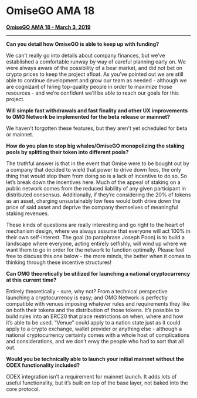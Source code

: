 # OmiseGO AMA 18
**[OmiseGO AMA 18 - March 3, 2019](https://www.reddit.com/r/omise_go/comments/auj7jh/omisego_ama_18_march_3_2019/)**

***

**Can you detail how OmiseGO is able to keep up with funding?**

We can’t really go into details about company finances, but we’ve established a comfortable runway by way of careful planning early on. We were always aware of the possibility of a bear market, and did not bet on crypto prices to keep the project afloat. As you’ve pointed out we are still able to continue development and grow our team as needed - although we are cognizant of hiring top-quality people in order to maximize those resources - and we’re confident we’ll be able to reach our goals for this project.

**Will simple fast withdrawals and fast finality and other UX improvements to OMG Network be implemented for the beta release or mainnet?**

We haven't forgotten these features, but they aren't yet scheduled for beta or mainnet.

**How do you plan to stop big whales/OmiseGO monopolizing the staking pools by splitting their token into different pools?**

The truthful answer is that in the event that Omise were to be bought out by a company that decided to wield that power to drive down fees, the only thing that would stop them from doing so is a lack of incentive to do so. So let’s break down the incentives here. Much of the appeal of staking on a public network comes from the reduced liability of any given participant in distributed consensus. Additionally, if they’re considering the 20% of tokens as an asset, charging unsustainably low fees would both drive down the price of said asset and deprive the company themselves of meaningful staking revenues.

These kinds of questions are really interesting and go right to the heart of mechanism design, where we always assume that everyone will act 100% in their own self-interest. The goal (to paraphrase Joseph Poon) is to build a landscape where everyone, acting entirely selfishly, will wind up where we want them to go in order for the network to function optimally. Please feel free to discuss this one below - the more minds, the better when it comes to thinking through these incentive structures!

**Can OMG theoretically be utilized for launching a national cryptocurrency at this current time?**

Entirely theoretically - sure, why not? From a technical perspective launching a cryptocurrency is easy; and OMG Network is perfectly compatible with venues imposing whatever rules and requirements they like on both their tokens and the distribution of those tokens. It’s possible to build rules into an ERC20 that place restrictions on when, where and how it’s able to be used. “Venue” could apply to a nation state just as it could apply to a crypto exchange, wallet provider or anything else - although a national cryptocurrency certainly comes with a whole host of complications and considerations, and we don’t envy the people who had to sort that all out.

**Would you be technically able to launch your initial mainnet without the ODEX functionality included?**

ODEX integration isn’t a requirement for mainnet launch. It adds lots of useful functionality, but it’s built on top of the base layer, not baked into the core protocol.
